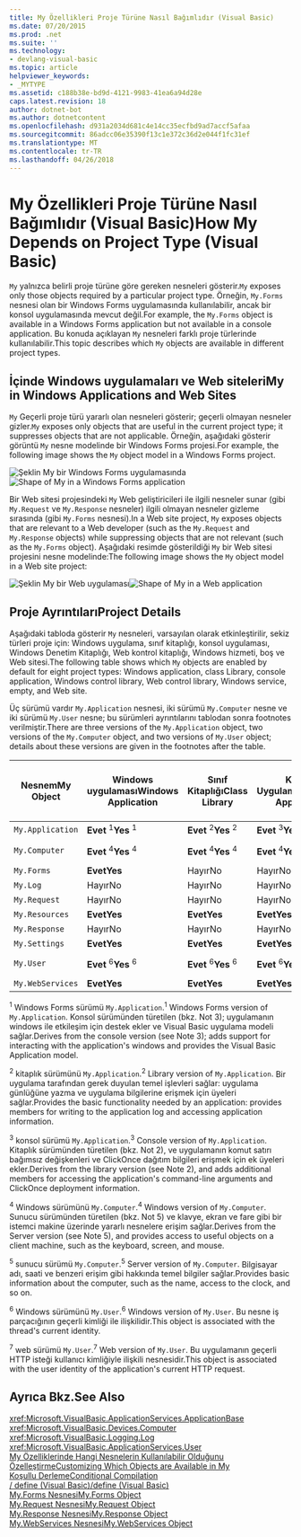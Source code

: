 ```yaml
---
title: My Özellikleri Proje Türüne Nasıl Bağımlıdır (Visual Basic)
ms.date: 07/20/2015
ms.prod: .net
ms.suite: ''
ms.technology:
- devlang-visual-basic
ms.topic: article
helpviewer_keywords:
- _MYTYPE
ms.assetid: c188b38e-bd9d-4121-9983-41ea6a94d28e
caps.latest.revision: 18
author: dotnet-bot
ms.author: dotnetcontent
ms.openlocfilehash: d931a2034d681c4e14cc35ecfbd9ad7accf5afaa
ms.sourcegitcommit: 86adcc06e35390f13c1e372c36d2e044f1fc31ef
ms.translationtype: MT
ms.contentlocale: tr-TR
ms.lasthandoff: 04/26/2018
---
```

# <a name="how-my-depends-on-project-type-visual-basic"></a><span data-ttu-id="4c20c-102">My Özellikleri Proje Türüne Nasıl Bağımlıdır (Visual Basic)</span><span class="sxs-lookup"><span data-stu-id="4c20c-102">How My Depends on Project Type (Visual Basic)</span></span>
<span data-ttu-id="4c20c-103">`My` yalnızca belirli proje türüne göre gereken nesneleri gösterir.</span><span class="sxs-lookup"><span data-stu-id="4c20c-103">`My` exposes only those objects required by a particular project type.</span></span> <span data-ttu-id="4c20c-104">Örneğin, `My.Forms` nesnesi olan bir Windows Forms uygulamasında kullanılabilir, ancak bir konsol uygulamasında mevcut değil.</span><span class="sxs-lookup"><span data-stu-id="4c20c-104">For example, the `My.Forms` object is available in a Windows Forms application but not available in a console application.</span></span> <span data-ttu-id="4c20c-105">Bu konuda açıklayan `My` nesneleri farklı proje türlerinde kullanılabilir.</span><span class="sxs-lookup"><span data-stu-id="4c20c-105">This topic describes which `My` objects are available in different project types.</span></span>  
  
## <a name="my-in-windows-applications-and-web-sites"></a><span data-ttu-id="4c20c-106">İçinde Windows uygulamaları ve Web siteleri</span><span class="sxs-lookup"><span data-stu-id="4c20c-106">My in Windows Applications and Web Sites</span></span>  
 <span data-ttu-id="4c20c-107">`My` Geçerli proje türü yararlı olan nesneleri gösterir; geçerli olmayan nesneler gizler.</span><span class="sxs-lookup"><span data-stu-id="4c20c-107">`My` exposes only objects that are useful in the current project type; it suppresses objects that are not applicable.</span></span> <span data-ttu-id="4c20c-108">Örneğin, aşağıdaki gösterir görüntü `My` nesne modelinde bir Windows Forms projesi.</span><span class="sxs-lookup"><span data-stu-id="4c20c-108">For example, the following image shows the `My` object model in a Windows Forms project.</span></span>  
  
 <span data-ttu-id="4c20c-109">![Şeklin My bir Windows Forms uygulamasında](../../../visual-basic/developing-apps/development-with-my/media/myinwinform.png "MyInWinForm")</span><span class="sxs-lookup"><span data-stu-id="4c20c-109">![Shape of My in a Windows Forms application](../../../visual-basic/developing-apps/development-with-my/media/myinwinform.png "MyInWinForm")</span></span>  
  
 <span data-ttu-id="4c20c-110">Bir Web sitesi projesindeki `My` Web geliştiricileri ile ilgili nesneler sunar (gibi `My.Request` ve `My.Response` nesneler) ilgili olmayan nesneler gizleme sırasında (gibi `My.Forms` nesnesi).</span><span class="sxs-lookup"><span data-stu-id="4c20c-110">In a Web site project, `My` exposes objects that are relevant to a Web developer (such as the `My.Request` and `My.Response` objects) while suppressing objects that are not relevant (such as the `My.Forms` object).</span></span> <span data-ttu-id="4c20c-111">Aşağıdaki resimde gösterildiği `My` bir Web sitesi projesini nesne modelinde:</span><span class="sxs-lookup"><span data-stu-id="4c20c-111">The following image shows the `My` object model in a Web site project:</span></span>  
  
 <span data-ttu-id="4c20c-112">![Şeklin My bir Web uygulaması](../../../visual-basic/developing-apps/development-with-my/media/myinweb.png "MyInWeb")</span><span class="sxs-lookup"><span data-stu-id="4c20c-112">![Shape of My in a Web application](../../../visual-basic/developing-apps/development-with-my/media/myinweb.png "MyInWeb")</span></span>  
  
## <a name="project-details"></a><span data-ttu-id="4c20c-113">Proje Ayrıntıları</span><span class="sxs-lookup"><span data-stu-id="4c20c-113">Project Details</span></span>  
 <span data-ttu-id="4c20c-114">Aşağıdaki tabloda gösterir `My` nesneleri, varsayılan olarak etkinleştirilir, sekiz türleri proje için: Windows uygulama, sınıf kitaplığı, konsol uygulaması, Windows Denetim Kitaplığı, Web kontrol kitaplığı, Windows hizmeti, boş ve Web sitesi.</span><span class="sxs-lookup"><span data-stu-id="4c20c-114">The following table shows which `My` objects are enabled by default for eight project types: Windows application, class Library, console application, Windows control library, Web control library, Windows service, empty, and Web site.</span></span>  
  
 <span data-ttu-id="4c20c-115">Üç sürümü vardır `My.Application` nesnesi, iki sürümü `My.Computer` nesne ve iki sürümü `My.User` nesne; bu sürümleri ayrıntılarını tablodan sonra footnotes verilmiştir.</span><span class="sxs-lookup"><span data-stu-id="4c20c-115">There are three versions of the `My.Application` object, two versions of the `My.Computer` object, and two versions of `My.User` object; details about these versions are given in the footnotes after the table.</span></span>  
  
|<span data-ttu-id="4c20c-116">Nesnem</span><span class="sxs-lookup"><span data-stu-id="4c20c-116">My Object</span></span>|<span data-ttu-id="4c20c-117">Windows uygulaması</span><span class="sxs-lookup"><span data-stu-id="4c20c-117">Windows Application</span></span>|<span data-ttu-id="4c20c-118">Sınıf Kitaplığı</span><span class="sxs-lookup"><span data-stu-id="4c20c-118">Class Library</span></span>|<span data-ttu-id="4c20c-119">Konsol Uygulaması</span><span class="sxs-lookup"><span data-stu-id="4c20c-119">Console Application</span></span>|<span data-ttu-id="4c20c-120">Windows Denetim Kitaplığı</span><span class="sxs-lookup"><span data-stu-id="4c20c-120">Windows Control Library</span></span>|<span data-ttu-id="4c20c-121">Web Denetim Kitaplığı</span><span class="sxs-lookup"><span data-stu-id="4c20c-121">Web Control Library</span></span>|<span data-ttu-id="4c20c-122">Windows Hizmeti</span><span class="sxs-lookup"><span data-stu-id="4c20c-122">Windows Service</span></span>|<span data-ttu-id="4c20c-123">boş</span><span class="sxs-lookup"><span data-stu-id="4c20c-123">Empty</span></span>|<span data-ttu-id="4c20c-124">Web Sitesi</span><span class="sxs-lookup"><span data-stu-id="4c20c-124">Web Site</span></span>|  
|---|---|---|---|---|---|---|---|---|  
|`My.Application`|<span data-ttu-id="4c20c-125">**Evet** <sup>1</sup></span><span class="sxs-lookup"><span data-stu-id="4c20c-125">**Yes** <sup>1</sup></span></span>|<span data-ttu-id="4c20c-126">**Evet** <sup>2</sup></span><span class="sxs-lookup"><span data-stu-id="4c20c-126">**Yes** <sup>2</sup></span></span>|<span data-ttu-id="4c20c-127">**Evet** <sup>3</sup></span><span class="sxs-lookup"><span data-stu-id="4c20c-127">**Yes** <sup>3</sup></span></span>|<span data-ttu-id="4c20c-128">**Evet** <sup>2</sup></span><span class="sxs-lookup"><span data-stu-id="4c20c-128">**Yes** <sup>2</sup></span></span>|<span data-ttu-id="4c20c-129">Hayır</span><span class="sxs-lookup"><span data-stu-id="4c20c-129">No</span></span>|<span data-ttu-id="4c20c-130">**Evet** <sup>3</sup></span><span class="sxs-lookup"><span data-stu-id="4c20c-130">**Yes** <sup>3</sup></span></span>|<span data-ttu-id="4c20c-131">Hayır</span><span class="sxs-lookup"><span data-stu-id="4c20c-131">No</span></span>|<span data-ttu-id="4c20c-132">Hayır</span><span class="sxs-lookup"><span data-stu-id="4c20c-132">No</span></span>|  
|`My.Computer`|<span data-ttu-id="4c20c-133">**Evet** <sup>4</sup></span><span class="sxs-lookup"><span data-stu-id="4c20c-133">**Yes** <sup>4</sup></span></span>|<span data-ttu-id="4c20c-134">**Evet** <sup>4</sup></span><span class="sxs-lookup"><span data-stu-id="4c20c-134">**Yes** <sup>4</sup></span></span>|<span data-ttu-id="4c20c-135">**Evet** <sup>4</sup></span><span class="sxs-lookup"><span data-stu-id="4c20c-135">**Yes** <sup>4</sup></span></span>|<span data-ttu-id="4c20c-136">**Evet** <sup>4</sup></span><span class="sxs-lookup"><span data-stu-id="4c20c-136">**Yes** <sup>4</sup></span></span>|<span data-ttu-id="4c20c-137">**Evet** <sup>5</sup></span><span class="sxs-lookup"><span data-stu-id="4c20c-137">**Yes** <sup>5</sup></span></span>|<span data-ttu-id="4c20c-138">**Evet** <sup>4</sup></span><span class="sxs-lookup"><span data-stu-id="4c20c-138">**Yes** <sup>4</sup></span></span>|<span data-ttu-id="4c20c-139">Hayır</span><span class="sxs-lookup"><span data-stu-id="4c20c-139">No</span></span>|<span data-ttu-id="4c20c-140">**Evet** <sup>5</sup></span><span class="sxs-lookup"><span data-stu-id="4c20c-140">**Yes** <sup>5</sup></span></span>|  
|`My.Forms`|<span data-ttu-id="4c20c-141">**Evet**</span><span class="sxs-lookup"><span data-stu-id="4c20c-141">**Yes**</span></span>|<span data-ttu-id="4c20c-142">Hayır</span><span class="sxs-lookup"><span data-stu-id="4c20c-142">No</span></span>|<span data-ttu-id="4c20c-143">Hayır</span><span class="sxs-lookup"><span data-stu-id="4c20c-143">No</span></span>|<span data-ttu-id="4c20c-144">**Evet**</span><span class="sxs-lookup"><span data-stu-id="4c20c-144">**Yes**</span></span>|<span data-ttu-id="4c20c-145">Hayır</span><span class="sxs-lookup"><span data-stu-id="4c20c-145">No</span></span>|<span data-ttu-id="4c20c-146">Hayır</span><span class="sxs-lookup"><span data-stu-id="4c20c-146">No</span></span>|<span data-ttu-id="4c20c-147">Hayır</span><span class="sxs-lookup"><span data-stu-id="4c20c-147">No</span></span>|<span data-ttu-id="4c20c-148">Hayır</span><span class="sxs-lookup"><span data-stu-id="4c20c-148">No</span></span>|  
|`My.Log`|<span data-ttu-id="4c20c-149">Hayır</span><span class="sxs-lookup"><span data-stu-id="4c20c-149">No</span></span>|<span data-ttu-id="4c20c-150">Hayır</span><span class="sxs-lookup"><span data-stu-id="4c20c-150">No</span></span>|<span data-ttu-id="4c20c-151">Hayır</span><span class="sxs-lookup"><span data-stu-id="4c20c-151">No</span></span>|<span data-ttu-id="4c20c-152">Hayır</span><span class="sxs-lookup"><span data-stu-id="4c20c-152">No</span></span>|<span data-ttu-id="4c20c-153">Hayır</span><span class="sxs-lookup"><span data-stu-id="4c20c-153">No</span></span>|<span data-ttu-id="4c20c-154">Hayır</span><span class="sxs-lookup"><span data-stu-id="4c20c-154">No</span></span>|<span data-ttu-id="4c20c-155">Hayır</span><span class="sxs-lookup"><span data-stu-id="4c20c-155">No</span></span>|<span data-ttu-id="4c20c-156">**Evet**</span><span class="sxs-lookup"><span data-stu-id="4c20c-156">**Yes**</span></span>|  
|`My.Request`|<span data-ttu-id="4c20c-157">Hayır</span><span class="sxs-lookup"><span data-stu-id="4c20c-157">No</span></span>|<span data-ttu-id="4c20c-158">Hayır</span><span class="sxs-lookup"><span data-stu-id="4c20c-158">No</span></span>|<span data-ttu-id="4c20c-159">Hayır</span><span class="sxs-lookup"><span data-stu-id="4c20c-159">No</span></span>|<span data-ttu-id="4c20c-160">Hayır</span><span class="sxs-lookup"><span data-stu-id="4c20c-160">No</span></span>|<span data-ttu-id="4c20c-161">Hayır</span><span class="sxs-lookup"><span data-stu-id="4c20c-161">No</span></span>|<span data-ttu-id="4c20c-162">Hayır</span><span class="sxs-lookup"><span data-stu-id="4c20c-162">No</span></span>|<span data-ttu-id="4c20c-163">Hayır</span><span class="sxs-lookup"><span data-stu-id="4c20c-163">No</span></span>|<span data-ttu-id="4c20c-164">**Evet**</span><span class="sxs-lookup"><span data-stu-id="4c20c-164">**Yes**</span></span>|  
|`My.Resources`|<span data-ttu-id="4c20c-165">**Evet**</span><span class="sxs-lookup"><span data-stu-id="4c20c-165">**Yes**</span></span>|<span data-ttu-id="4c20c-166">**Evet**</span><span class="sxs-lookup"><span data-stu-id="4c20c-166">**Yes**</span></span>|<span data-ttu-id="4c20c-167">**Evet**</span><span class="sxs-lookup"><span data-stu-id="4c20c-167">**Yes**</span></span>|<span data-ttu-id="4c20c-168">**Evet**</span><span class="sxs-lookup"><span data-stu-id="4c20c-168">**Yes**</span></span>|<span data-ttu-id="4c20c-169">**Evet**</span><span class="sxs-lookup"><span data-stu-id="4c20c-169">**Yes**</span></span>|<span data-ttu-id="4c20c-170">**Evet**</span><span class="sxs-lookup"><span data-stu-id="4c20c-170">**Yes**</span></span>|<span data-ttu-id="4c20c-171">Hayır</span><span class="sxs-lookup"><span data-stu-id="4c20c-171">No</span></span>|<span data-ttu-id="4c20c-172">Hayır</span><span class="sxs-lookup"><span data-stu-id="4c20c-172">No</span></span>|  
|`My.Response`|<span data-ttu-id="4c20c-173">Hayır</span><span class="sxs-lookup"><span data-stu-id="4c20c-173">No</span></span>|<span data-ttu-id="4c20c-174">Hayır</span><span class="sxs-lookup"><span data-stu-id="4c20c-174">No</span></span>|<span data-ttu-id="4c20c-175">Hayır</span><span class="sxs-lookup"><span data-stu-id="4c20c-175">No</span></span>|<span data-ttu-id="4c20c-176">Hayır</span><span class="sxs-lookup"><span data-stu-id="4c20c-176">No</span></span>|<span data-ttu-id="4c20c-177">Hayır</span><span class="sxs-lookup"><span data-stu-id="4c20c-177">No</span></span>|<span data-ttu-id="4c20c-178">Hayır</span><span class="sxs-lookup"><span data-stu-id="4c20c-178">No</span></span>|<span data-ttu-id="4c20c-179">Hayır</span><span class="sxs-lookup"><span data-stu-id="4c20c-179">No</span></span>|<span data-ttu-id="4c20c-180">**Evet**</span><span class="sxs-lookup"><span data-stu-id="4c20c-180">**Yes**</span></span>|  
|`My.Settings`|<span data-ttu-id="4c20c-181">**Evet**</span><span class="sxs-lookup"><span data-stu-id="4c20c-181">**Yes**</span></span>|<span data-ttu-id="4c20c-182">**Evet**</span><span class="sxs-lookup"><span data-stu-id="4c20c-182">**Yes**</span></span>|<span data-ttu-id="4c20c-183">**Evet**</span><span class="sxs-lookup"><span data-stu-id="4c20c-183">**Yes**</span></span>|<span data-ttu-id="4c20c-184">**Evet**</span><span class="sxs-lookup"><span data-stu-id="4c20c-184">**Yes**</span></span>|<span data-ttu-id="4c20c-185">**Evet**</span><span class="sxs-lookup"><span data-stu-id="4c20c-185">**Yes**</span></span>|<span data-ttu-id="4c20c-186">**Evet**</span><span class="sxs-lookup"><span data-stu-id="4c20c-186">**Yes**</span></span>|<span data-ttu-id="4c20c-187">Hayır</span><span class="sxs-lookup"><span data-stu-id="4c20c-187">No</span></span>|<span data-ttu-id="4c20c-188">Hayır</span><span class="sxs-lookup"><span data-stu-id="4c20c-188">No</span></span>|  
|`My.User`|<span data-ttu-id="4c20c-189">**Evet** <sup>6</sup></span><span class="sxs-lookup"><span data-stu-id="4c20c-189">**Yes** <sup>6</sup></span></span>|<span data-ttu-id="4c20c-190">**Evet** <sup>6</sup></span><span class="sxs-lookup"><span data-stu-id="4c20c-190">**Yes** <sup>6</sup></span></span>|<span data-ttu-id="4c20c-191">**Evet** <sup>6</sup></span><span class="sxs-lookup"><span data-stu-id="4c20c-191">**Yes** <sup>6</sup></span></span>|<span data-ttu-id="4c20c-192">**Evet** <sup>6</sup></span><span class="sxs-lookup"><span data-stu-id="4c20c-192">**Yes** <sup>6</sup></span></span>|<span data-ttu-id="4c20c-193">**Evet** <sup>7</sup></span><span class="sxs-lookup"><span data-stu-id="4c20c-193">**Yes** <sup>7</sup></span></span>|<span data-ttu-id="4c20c-194">**Evet** <sup>6</sup></span><span class="sxs-lookup"><span data-stu-id="4c20c-194">**Yes** <sup>6</sup></span></span>|<span data-ttu-id="4c20c-195">Hayır</span><span class="sxs-lookup"><span data-stu-id="4c20c-195">No</span></span>|<span data-ttu-id="4c20c-196">**Evet** <sup>7</sup></span><span class="sxs-lookup"><span data-stu-id="4c20c-196">**Yes** <sup>7</sup></span></span>|  
|`My.WebServices`|<span data-ttu-id="4c20c-197">**Evet**</span><span class="sxs-lookup"><span data-stu-id="4c20c-197">**Yes**</span></span>|<span data-ttu-id="4c20c-198">**Evet**</span><span class="sxs-lookup"><span data-stu-id="4c20c-198">**Yes**</span></span>|<span data-ttu-id="4c20c-199">**Evet**</span><span class="sxs-lookup"><span data-stu-id="4c20c-199">**Yes**</span></span>|<span data-ttu-id="4c20c-200">**Evet**</span><span class="sxs-lookup"><span data-stu-id="4c20c-200">**Yes**</span></span>|<span data-ttu-id="4c20c-201">**Evet**</span><span class="sxs-lookup"><span data-stu-id="4c20c-201">**Yes**</span></span>|<span data-ttu-id="4c20c-202">**Evet**</span><span class="sxs-lookup"><span data-stu-id="4c20c-202">**Yes**</span></span>|<span data-ttu-id="4c20c-203">Hayır</span><span class="sxs-lookup"><span data-stu-id="4c20c-203">No</span></span>|<span data-ttu-id="4c20c-204">Hayır</span><span class="sxs-lookup"><span data-stu-id="4c20c-204">No</span></span>|  
  
 <span data-ttu-id="4c20c-205"><sup>1</sup> Windows Forms sürümü `My.Application`.</span><span class="sxs-lookup"><span data-stu-id="4c20c-205"><sup>1</sup> Windows Forms version of `My.Application`.</span></span> <span data-ttu-id="4c20c-206">Konsol sürümünden türetilen (bkz. Not 3); uygulamanın windows ile etkileşim için destek ekler ve Visual Basic uygulama modeli sağlar.</span><span class="sxs-lookup"><span data-stu-id="4c20c-206">Derives from the console version (see Note 3); adds support for interacting with the application's windows and provides the Visual Basic Application model.</span></span>  
  
 <span data-ttu-id="4c20c-207"><sup>2</sup> kitaplık sürümünü `My.Application`.</span><span class="sxs-lookup"><span data-stu-id="4c20c-207"><sup>2</sup> Library version of `My.Application`.</span></span> <span data-ttu-id="4c20c-208">Bir uygulama tarafından gerek duyulan temel işlevleri sağlar: uygulama günlüğüne yazma ve uygulama bilgilerine erişmek için üyeleri sağlar.</span><span class="sxs-lookup"><span data-stu-id="4c20c-208">Provides the basic functionality needed by an application: provides members for writing to the application log and accessing application information.</span></span>  
  
 <span data-ttu-id="4c20c-209"><sup>3</sup> konsol sürümü `My.Application`.</span><span class="sxs-lookup"><span data-stu-id="4c20c-209"><sup>3</sup> Console version of `My.Application`.</span></span> <span data-ttu-id="4c20c-210">Kitaplık sürümünden türetilen (bkz. Not 2), ve uygulamanın komut satırı bağımsız değişkenleri ve ClickOnce dağıtım bilgileri erişmek için ek üyeleri ekler.</span><span class="sxs-lookup"><span data-stu-id="4c20c-210">Derives from the library version (see Note 2), and adds additional members for accessing the application's command-line arguments and ClickOnce deployment information.</span></span>  
  
 <span data-ttu-id="4c20c-211"><sup>4</sup> Windows sürümünü `My.Computer`.</span><span class="sxs-lookup"><span data-stu-id="4c20c-211"><sup>4</sup> Windows version of `My.Computer`.</span></span> <span data-ttu-id="4c20c-212">Sunucu sürümünden türetilen (bkz. Not 5) ve klavye, ekran ve fare gibi bir istemci makine üzerinde yararlı nesnelere erişim sağlar.</span><span class="sxs-lookup"><span data-stu-id="4c20c-212">Derives from the Server version (see Note 5), and provides access to useful objects on a client machine, such as the keyboard, screen, and mouse.</span></span>  
  
 <span data-ttu-id="4c20c-213"><sup>5</sup> sunucu sürümü `My.Computer`.</span><span class="sxs-lookup"><span data-stu-id="4c20c-213"><sup>5</sup> Server version of `My.Computer`.</span></span> <span data-ttu-id="4c20c-214">Bilgisayar adı, saati ve benzeri erişim gibi hakkında temel bilgiler sağlar.</span><span class="sxs-lookup"><span data-stu-id="4c20c-214">Provides basic information about the computer, such as the name, access to the clock, and so on.</span></span>  
  
 <span data-ttu-id="4c20c-215"><sup>6</sup> Windows sürümünü `My.User`.</span><span class="sxs-lookup"><span data-stu-id="4c20c-215"><sup>6</sup> Windows version of `My.User`.</span></span> <span data-ttu-id="4c20c-216">Bu nesne iş parçacığının geçerli kimliği ile ilişkilidir.</span><span class="sxs-lookup"><span data-stu-id="4c20c-216">This object is associated with the thread's current identity.</span></span>  
  
 <span data-ttu-id="4c20c-217"><sup>7</sup> web sürümü `My.User`.</span><span class="sxs-lookup"><span data-stu-id="4c20c-217"><sup>7</sup> Web version of `My.User`.</span></span> <span data-ttu-id="4c20c-218">Bu uygulamanın geçerli HTTP isteği kullanıcı kimliğiyle ilişkili nesnesidir.</span><span class="sxs-lookup"><span data-stu-id="4c20c-218">This object is associated with the user identity of the application's current HTTP request.</span></span>  
  
## <a name="see-also"></a><span data-ttu-id="4c20c-219">Ayrıca Bkz.</span><span class="sxs-lookup"><span data-stu-id="4c20c-219">See Also</span></span>  
 <xref:Microsoft.VisualBasic.ApplicationServices.ApplicationBase>  
 <xref:Microsoft.VisualBasic.Devices.Computer>  
 <xref:Microsoft.VisualBasic.Logging.Log>  
 <xref:Microsoft.VisualBasic.ApplicationServices.User>  
 [<span data-ttu-id="4c20c-220">My Özelliklerinde Hangi Nesnelerin Kullanılabilir Olduğunu Özelleştirme</span><span class="sxs-lookup"><span data-stu-id="4c20c-220">Customizing Which Objects are Available in My</span></span>](../../../visual-basic/developing-apps/customizing-extending-my/customizing-which-objects-are-available-in-my.md)  
 [<span data-ttu-id="4c20c-221">Koşullu Derleme</span><span class="sxs-lookup"><span data-stu-id="4c20c-221">Conditional Compilation</span></span>](../../../visual-basic/programming-guide/program-structure/conditional-compilation.md)  
 [<span data-ttu-id="4c20c-222">/ define (Visual Basic)</span><span class="sxs-lookup"><span data-stu-id="4c20c-222">/define (Visual Basic)</span></span>](../../../visual-basic/reference/command-line-compiler/define.md)  
 [<span data-ttu-id="4c20c-223">My.Forms Nesnesi</span><span class="sxs-lookup"><span data-stu-id="4c20c-223">My.Forms Object</span></span>](../../../visual-basic/language-reference/objects/my-forms-object.md)  
 [<span data-ttu-id="4c20c-224">My.Request Nesnesi</span><span class="sxs-lookup"><span data-stu-id="4c20c-224">My.Request Object</span></span>](../../../visual-basic/language-reference/objects/my-request-object.md)  
 [<span data-ttu-id="4c20c-225">My.Response Nesnesi</span><span class="sxs-lookup"><span data-stu-id="4c20c-225">My.Response Object</span></span>](../../../visual-basic/language-reference/objects/my-response-object.md)  
 [<span data-ttu-id="4c20c-226">My.WebServices Nesnesi</span><span class="sxs-lookup"><span data-stu-id="4c20c-226">My.WebServices Object</span></span>](../../../visual-basic/language-reference/objects/my-webservices-object.md)

